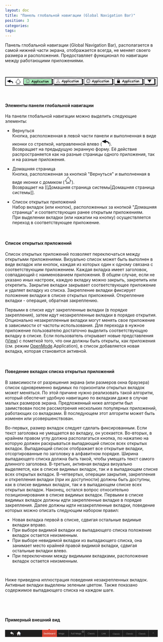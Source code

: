 ```yaml
---
layout: doc
title: "Панель глобальной навигации (Global Navigation Bar)"
position: 3
categories: 
tags: 
---
```


Панель глобальной навигации (Global Navigation Bar), располагается в самой нижней части экрана, отображается всегда, не меняет своего размера и расположения. Предоставляет функционал по навигации между работающими приложениями.

   

![](GlobalNavigationBar.png)

   

#### Элементы панели глобальной навигации

На панели глобальной навигации можно выделить следующие элементы:

* Вернуться  
Кнопка, расположенная в левой части панели и выполненная в виде иконки со стрелкой, направленной влево (![](Back.png)).  
Возвращает на предыдущую экранную форму. Её действие распространяется как на разные страницы одного приложения, так и на разные приложения.

* Домашняя страница  
Кнопка, расположенная за кнопкой "Вернуться" и выполненная в виде иконки с домиком (![](Home.png)).  
Возвращает на [[Домашняя страница системы|Домашняя страница системы]].

* Список открытых приложений  
Набор вкладок (или кнопок), расположенных за кнопкой "Домашняя страница" и соответствующих ранее открытым приложениям.  
При выделении вкладки (или нажатии на кнопку) осуществляется переход в соответствующее приложение.

 

#### Список открытых приложений

Список открытых приложений позволяет переключаться между открытыми приложениями. Визуально список может быть выполнен в виде вкладок или кнопок, каждая из которых один к одному связана с соответствующим приложением. Каждая вкладка имеет заголовок, совпадающий с наименованием приложения. В общем случае, если не указано иных настроек, каждую вкладку можно закрыть, закрепить или открепить. Закрытие вкладки закрывает соответствующее приложение и удаляет вкладку из списка. Закрепление вкладки фиксирует положение вкладки в списке открытых приложений. Открепление вкладки - операция, обратная закреплению.

Первыми в списке идут закрепленные вкладки (в порядке закрепления), затем идут незакрепленные вкладки в порядке открытия. Опционально незакрепленные вкладки могут менять свое приложение в зависимости от частоты использования. Для перехода в нужное приложение пользователю достаточно выделить соответствующую вкладку в списке. Если пользователь открывает новые представления ([View](http://demo.infinnity.ru:8081/display/MC/View)) с пометкой того, что они должны быть открыты, как приложения (см. режим [OpenMode](http://demo.infinnity.ru:8081/display/MC/OpenMode).Application), в список добавляется новая вкладка, которая становится активной.

 

#### Поведение вкладок списка открытых приложений

В зависимости от разрешения экрана (или размеров окна браузера) список одновременно видимых по горизонтали открытых вкладок может меняться. По этой причине нужно реализовать такой алгоритм, который обеспечит удобную навигацию по вкладкам даже в случае малых размеров экрана. Предложенный ниже алгоритм был заимствован после рассмотрения нескольких популярных приложений, работающих со вкладками. В последующем этот алгоритм может быть изменен или усовершенствован.

Во-первых, размер вкладок следует сделать фиксированным. Если текст заголовка не умещается во вкладку, он усекается. Во-вторых, в крайнем правом углу должна располагаться кнопка, по нажатию на которую должен раскрываться выпадающий список всех открытых вкладок. Выпадающий список отображает все открытые вкладки, отсортированные по заголовку в алфавитном порядке. Ширина выпадающего списка должна быть такой, чтобы умещать текст самого длинного заголовка. В-третьих, активная вкладка визуально выделяется, как в списке видимых вкладок, так и в выпадающем списке всех открытых вкладок. В-четвертых, операции закрытия, закрепления и открепления вкладки (при их доступности) должны быть доступны, как в списке видимых вкладок, так и в выпадающем списке всех открытых вкладок. Наконец, остался вопрос относительно позиционирования в списке видимых вкладок. Первыми в списке видимых вкладок должны идти закрепленные вкладке в порядке закрепления. Далее должны идти незакрепленные вкладки, поведение которых можно описать следующим набором правил:

* Новая вкладка первой в списке, сдвигая остальные видимые вкладки вправо.
* При выборе видимой вкладки из выпадающего списка положение вкладок остается неизменным.
* При выборе невидимой вкладки из выпадающего списка, она занимает место крайней правой видимой вкладки, сдвигая остальные вкладки влево.
* При переключении между видимыми вкладками, расположение вкладок остается неизменным.

  

Ниже приведена иллюстрация поведения незакрепленных вкладок. Активные вкладки выделены зеленым цветом. Также показано содержимое выпадающего списка на каждом шаге.

   



 

#### Примерный внешний вид

![](GlobalNavigationBar_Ex.png)

 

 

